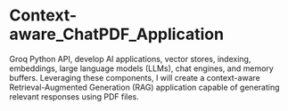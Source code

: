 # Context-aware_ChatPDF_Application
 Groq Python API, develop AI applications, vector stores, indexing, embeddings, large language models (LLMs), chat engines, and memory buffers.   Leveraging these components, I will create a context-aware Retrieval-Augmented Generation (RAG) application capable of generating relevant responses using PDF files.
